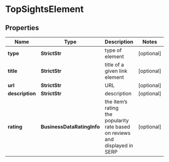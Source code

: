 # TopSightsElement


## Properties

| Name | Type | Description | Notes |
|------------ | ------------- | ------------- | -------------|
**type** | **StrictStr** | type of element |[optional]|
**title** | **StrictStr** | title of a given link element |[optional]|
**url** | **StrictStr** | URL |[optional]|
**description** | **StrictStr** | description |[optional]|
**rating** | **BusinessDataRatingInfo** | the item’s rating <br>the popularity rate based on reviews and displayed in SERP |[optional]|